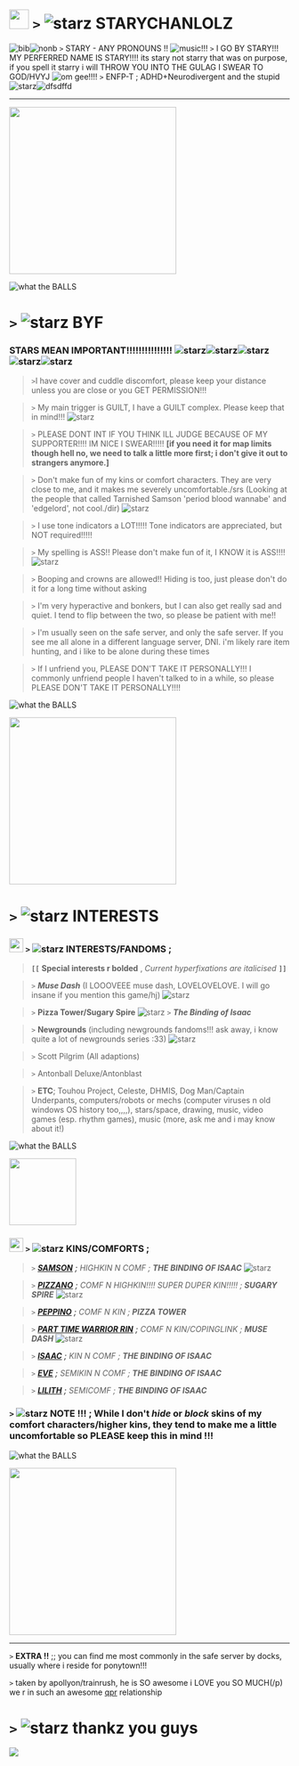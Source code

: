 # <img src="https://media.discordapp.net/attachments/777930765559136296/1210278728035340348/68747470733a2f2f6d656469612e646973636f72646170702e6e65742f6174746163686d656e74732f3737373933303736353535393133363239362f313231303237343136313830313432393033322f4368617261637465725f53616d736f6e5f69636f6e2e706e6.png?ex=65e9fae6&is=65d785e6&hm=6ae3ef406b023fd3cce1ae59bf29867fece86fc522c3f6972e8fc428b4e9f1c0&" height=35px> `>` ![starz](https://pixels.crd.co/assets/images/gallery34/7ff6f67d.gif?v=b3554822) STARYCHANLOLZ 
![bib](https://i.postimg.cc/rwvysshd/bisexual-3-stripes-20-px.png)![nonb](https://i.postimg.cc/1533YLnz/non-binary-4-stripes-20-px.png) `>` STARY - ANY PRONOUNS !! ![music!!!](https://pixels.crd.co/assets/images/gallery07/b4a91de4.gif?v=1987e5e0)
`>` I GO BY STARY!!! MY PERFERRED NAME IS STARY!!!! its stary not starry that was on purpose, if you spell it starry i will THROW YOU INTO THE GULAG I SWEAR TO GOD/HVYJ ![om gee!!!!](https://pixels.crd.co/assets/images/gallery56/d1bb4303.gif?v=379361a4)
`>` ENFP-T ; ADHD+Neurodivergent and the stupid ![starz](https://pixels.crd.co/assets/images/gallery45/2c6d0e4d.gif?v=379361a4)![dfsdffd](https://pixels.crd.co/assets/images/gallery134/f68ad51e.gif?v=379361a4)
***

<img src="https://foursouls.com/wp-content/uploads/2022/01/r-blind_rage.png" height=300px;>

![what the BALLS](https://media.discordapp.net/attachments/903364339464044575/1101870897561870366/FC7C0558-6FD4-4673-B57F-16962052BF8F.gif)
# `>` ![starz](https://pixels.crd.co/assets/images/gallery34/7ff6f67d.gif?v=b3554822) **BYF**
### STARS MEAN IMPORTANT!!!!!!!!!!!!!!! ![starz](https://pixels.crd.co/assets/images/gallery34/7ff6f67d.gif?v=b3554822)![starz](https://pixels.crd.co/assets/images/gallery34/7ff6f67d.gif?v=b3554822)![starz](https://pixels.crd.co/assets/images/gallery34/7ff6f67d.gif?v=b3554822)![starz](https://pixels.crd.co/assets/images/gallery34/7ff6f67d.gif?v=b3554822)![starz](https://pixels.crd.co/assets/images/gallery34/7ff6f67d.gif?v=b3554822)
>`>`I have cover and cuddle discomfort, please keep your distance unless you are close or you GET PERMISSION!!!

>`>` My main trigger is GUILT, I have a GUILT complex. Please keep that in mind!!! ![starz](https://pixels.crd.co/assets/images/gallery34/7ff6f67d.gif?v=b3554822)

>`>` PLEASE DONT INT IF YOU THINK ILL JUDGE BECAUSE OF MY SUPPORTER!!!! IM NICE I SWEAR!!!!! **[if you need it for map limits though hell no, we need to talk a little more first; i don't give it out to strangers anymore.]**

>`>` Don't make fun of my kins or comfort characters. They are very close to me, and it makes me severely uncomfortable./srs (Looking at the people that called Tarnished Samson 'period blood wannabe' and 'edgelord', not cool./dir) ![starz](https://pixels.crd.co/assets/images/gallery34/7ff6f67d.gif?v=b3554822)

>`>` I use tone indicators a LOT!!!!! Tone indicators are appreciated, but NOT required!!!!!

>`>` My spelling is ASS!! Please don't make fun of it, I KNOW it is ASS!!!! ![starz](https://pixels.crd.co/assets/images/gallery34/7ff6f67d.gif?v=b3554822)

>`>` Booping and crowns are allowed!! Hiding is too, just please don't do it for a long time without asking

>`>` I'm very hyperactive and bonkers, but I can also get really sad and quiet. I tend to flip between the two, so please be patient with me!!

>`>` I'm usually seen on the safe server, and only the safe server. If you see me all alone in a different language server, DNI. i'm likely rare item hunting, and i like to be alone during these times

>`>` If I unfriend you, PLEASE DON'T TAKE IT PERSONALLY!!! I commonly unfriend people I haven't talked to in a while, so please PLEASE DON'T TAKE IT PERSONALLY!!!!

![what the BALLS](https://media.discordapp.net/attachments/903364339464044575/1101870897561870366/FC7C0558-6FD4-4673-B57F-16962052BF8F.gif) 

<img src="https://foursouls.com/wp-content/uploads/2022/01/r-blood_lust.png" height=300px;>

# `>` ![starz](https://pixels.crd.co/assets/images/gallery34/7ff6f67d.gif?v=b3554822) **INTERESTS**
### <img src="https://media.discordapp.net/attachments/777930765559136296/1210278728035340348/68747470733a2f2f6d656469612e646973636f72646170702e6e65742f6174746163686d656e74732f3737373933303736353535393133363239362f313231303237343136313830313432393033322f4368617261637465725f53616d736f6e5f69636f6e2e706e6.png?ex=65e9fae6&is=65d785e6&hm=6ae3ef406b023fd3cce1ae59bf29867fece86fc522c3f6972e8fc428b4e9f1c0&" height=25px> `>` ![starz](https://pixels.crd.co/assets/images/gallery34/7ff6f67d.gif?v=b3554822) **INTERESTS/FANDOMS ;**
> **`[[`** **Special interests r bolded** , *Current hyperfixations are italicised* **`]]`**

> `>` ***Muse Dash*** (I LOOOVEEE muse dash, LOVELOVELOVE. I will go insane if you mention this game/hj) ![starz](https://pixels.crd.co/assets/images/gallery34/7ff6f67d.gif?v=b3554822)

> `>` **Pizza Tower/Sugary Spire** ![starz](https://pixels.crd.co/assets/images/gallery34/7ff6f67d.gif?v=b3554822)
> `>` ***The Binding of Isaac***

> `>` **Newgrounds** (including newgrounds fandoms!!! ask away, i know quite a lot of newgrounds series :33) ![starz](https://pixels.crd.co/assets/images/gallery34/7ff6f67d.gif?v=b3554822)

> `>` Scott Pilgrim (All adaptions)

> `>` Antonball Deluxe/Antonblast

> `>` **ETC**; Touhou Project, Celeste, DHMIS, Dog Man/Captain Underpants, computers/robots or mechs (computer viruses n old windows OS history too,,,,), stars/space, drawing, music, video games (esp. rhythm games), music (more, ask me and i may know about it!)

![what the BALLS](https://media.discordapp.net/attachments/903364339464044575/1101870897561870366/FC7C0558-6FD4-4673-B57F-16962052BF8F.gif)

<img src="https://media.discordapp.net/attachments/777930765559136296/1206091235115143228/Screenshot_2024-02-08_210231_1.png?ex=65dabefe&is=65c849fe&hm=3346436ef2a5fa3541be66b12ecb43661c9c8213371ec6d6fb9b10d421b65299&=&format=webp&quality=lossless" height=120px;>

### <img src="https://media.discordapp.net/attachments/777930765559136296/1210278728383598623/68747470733a2f2f6d656469612e646973636f72646170702e6e65742f6174746163686d656e74732f3737373933303736353535393133363239362f313231303237343136323031353437373932302f4368617261637465725f5461696e7465645f53616d736f6e5.png?ex=65e9fae6&is=65d785e6&hm=eade66c282059d89c287b7893c83297706183139500e68a1b09b16a871253ec3&" height=25px> `>` ![starz](https://pixels.crd.co/assets/images/gallery34/7ff6f67d.gif?v=b3554822) KINS/COMFORTS ;
> `>` [***SAMSON***](https://bindingofisaacrebirth.fandom.com/wiki/Samson) ***;*** *HIGHKIN N COMF ;* ***THE BINDING OF ISAAC*** ![starz](https://pixels.crd.co/assets/images/gallery34/7ff6f67d.gif?v=b3554822)

> `>` [***PIZZANO***](https://sugary-spire.fandom.com/wiki/Pizzano) ***;*** *COMF N HIGHKIN!!!! SUPER DUPER KIN!!!!! ;* ***SUGARY SPIRE*** ![starz](https://pixels.crd.co/assets/images/gallery34/7ff6f67d.gif?v=b3554822)

> `>` [***PEPPINO***](https://pizzatower.miraheze.org/wiki/Peppino) ***;*** *COMF N KIN ;* ***PIZZA TOWER***

> `>` [***PART TIME WARRIOR RIN***](https://musedash.fandom.com/wiki/Part-Time_Warrior_Rin) ***;*** *COMF N KIN/COPINGLINK ;* ***MUSE DASH*** ![starz](https://pixels.crd.co/assets/images/gallery34/7ff6f67d.gif?v=b3554822)

> `>` [***ISAAC***](https://bindingofisaacrebirth.fandom.com/wiki/Isaac) ***;*** *KIN N COMF ;* ***THE BINDING OF ISAAC***

> `>` [***EVE***](https://bindingofisaacrebirth.fandom.com/wiki/Eve) ***;*** *SEMIKIN N COMF ;* ***THE BINDING OF ISAAC***

> `>` [***LILITH***](https://bindingofisaacrebirth.fandom.com/wiki/Lilith) ***;*** *SEMICOMF ;* ***THE BINDING OF ISAAC*** 

### `>` ![starz](https://pixels.crd.co/assets/images/gallery34/7ff6f67d.gif?v=b3554822) NOTE !!! ; While I don't *hide* or *block* skins of my comfort characters/higher kins, they tend to make me a little uncomfortable so PLEASE keep this in mind !!!

![what the BALLS](https://media.discordapp.net/attachments/903364339464044575/1101870897561870366/FC7C0558-6FD4-4673-B57F-16962052BF8F.gif) 

<img src="https://foursouls.com/wp-content/uploads/2022/01/r-samsons_blessing.png" height=300;>

<hr>

`>` **EXTRA !!** ;; you can find me most commonly in the safe server by docks, usually where i reside for ponytown!!!

`>` taken by apollyon/trainrush, he is SO awesome i LOVE you SO MUCH(/p) we r in such an awesome <a href="https://en.wikipedia.org/wiki/Queerplatonic_relationship#:~:text=Queerplatonic%20relationships%20(QPR)%20and%20queerplatonic,to%20a%20conventional%20romantic%20relationship.">qpr</a> relationship

# `>` ![starz](https://pixels.crd.co/assets/images/gallery34/7ff6f67d.gif?v=b3554822) thankz you guys
<a href="https://www.youtube.com/watch?v=gPDjdR3WoaA"><img src="https://media.tenor.com/bkHY4-Okl3MAAAAi/the-binding.gif"></a>
